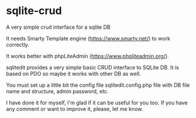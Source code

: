 # sqlite-crud
A very simple crud interface for a sqlite DB

It needs Smarty Template engine (https://www.smarty.net/) to work correctly.

It works better with phpLiteAdmin (https://www.phpliteadmin.org/).

sqlitedit provides a very simple basic CRUD interface to SQLite DB. It is based on PDO so maybe it works with other DB as well.

You must set up a little bit the config file sqlitedit.config.php file with DB file name and structure, admin password, etc.

I have done it for myself, I'm glad if it can be useful for you too.
If you have any comment or want to improve it, please, let me know.
